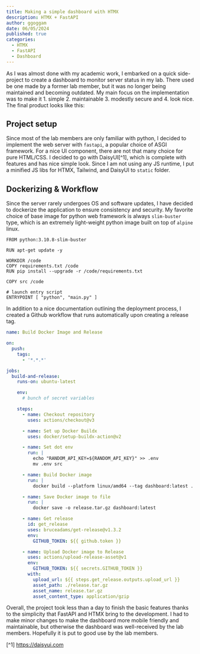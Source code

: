 ```yaml
---
title: Making a simple dashboard with HTMX
description: HTMX + FastAPI
author: ggoggam
date: 06/05/2024
published: true
categories:
  - HTMX
  - FastAPI
  - Dashboard
---
```


As I was almost done with my academic work, I embarked on a quick side-project to create a dashboard to monitor server status in my lab.
There used be one made by a former lab member, 
but it was no longer being maintained and becoming outdated.
My main focus on the implementation was to make it 1. simple 2. maintainable  3. modestly secure and 4. look nice. The final product looks like this:

## Project setup
Since most of the lab members are only familiar with python, I decided to implement the web server with `fastapi`, a popular choice of ASGI framework. For a nice UI component, there are not that many choice for pure HTML/CSS. 
I decided to go with DaisyUI[^1], which is complete with features and has nice simple look. 
Since I am not using any JS runtime, I put a minified JS libs for HTMX, Tailwind, and DaisyUI to `static` folder.

## Dockerizing & Workflow

Since the server rarely undergoes OS and software updates, I have decided to dockerize the application to ensure consistency and security. 
My favorite choice of base image for python web framework is always `slim-buster` type, which is an extremely light-weight python image built on top of `alpine` linux.

```docker
FROM python:3.10.8-slim-buster

RUN apt-get update -y

WORKDIR /code
COPY requirements.txt /code
RUN pip install --upgrade -r /code/requirements.txt

COPY src /code

# launch entry script
ENTRYPOINT [ "python", "main.py" ]
```

In addition to a nice documentation outlining the deployment process, I created a Github workflow that runs automatically upon creating a release tag.
```yaml
name: Build Docker Image and Release

on:
  push:
    tags:
      - '*.*.*'

jobs:
  build-and-release:
    runs-on: ubuntu-latest

    env:
      # bunch of secret variables

    steps:
      - name: Checkout repository
        uses: actions/checkout@v3

      - name: Set up Docker Buildx
        uses: docker/setup-buildx-action@v2

      - name: Set dot env
        run: |
          echo "RANDOM_API_KEY=${RANDOM_API_KEY}" >> .env
          mv .env src

      - name: Build Docker image
        run: |
          docker build --platform linux/amd64 --tag dashboard:latest .

      - name: Save Docker image to file
        run: |
          docker save -o release.tar.gz dashboard:latest

      - name: Get release
        id: get_release
        uses: bruceadams/get-release@v1.3.2
        env:
          GITHUB_TOKEN: ${{ github.token }}

      - name: Upload Docker image to Release
        uses: actions/upload-release-asset@v1
        env:
          GITHUB_TOKEN: ${{ secrets.GITHUB_TOKEN }}
        with:
          upload_url: ${{ steps.get_release.outputs.upload_url }}
          asset_path: ./release.tar.gz
          asset_name: release.tar.gz
          asset_content_type: application/gzip
```


Overall, the project took less than a day to finish the basic features thanks to the simplicity that FastAPI and HTMX bring to the development. 
I had to make minor changes to make the dashboard more mobile friendly and maintainable, but otherwise the dashboard was well-received by the lab members. 
Hopefully it is put to good use by the lab members.

[^1] https://daisyui.com